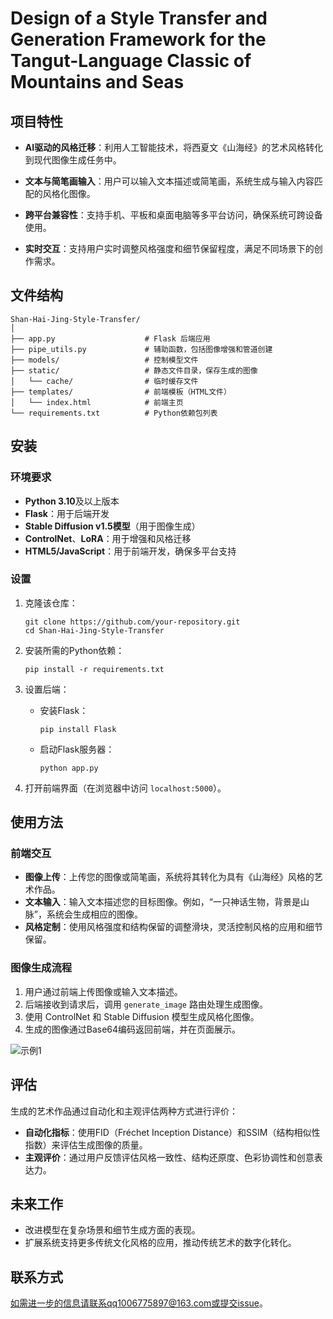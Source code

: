 # Design of a Style Transfer and Generation Framework for the Tangut-Language Classic of Mountains and Seas


## 项目特性

- **AI驱动的风格迁移**：利用人工智能技术，将西夏文《山海经》的艺术风格转化到现代图像生成任务中。

- **文本与简笔画输入**：用户可以输入文本描述或简笔画，系统生成与输入内容匹配的风格化图像。

- **跨平台兼容性**：支持手机、平板和桌面电脑等多平台访问，确保系统可跨设备使用。

- **实时交互**：支持用户实时调整风格强度和细节保留程度，满足不同场景下的创作需求。

## 文件结构

  ```
  Shan-Hai-Jing-Style-Transfer/
  │
  ├── app.py                    # Flask 后端应用
  ├── pipe_utils.py             # 辅助函数，包括图像增强和管道创建
  ├── models/                   # 控制模型文件
  ├── static/                   # 静态文件目录，保存生成的图像
  │   └── cache/                # 临时缓存文件
  ├── templates/                # 前端模板（HTML文件）
  │   └── index.html            # 前端主页
  └── requirements.txt          # Python依赖包列表
  ```

## 安装

### 环境要求

- **Python 3.10**及以上版本
- **Flask**：用于后端开发
- **Stable Diffusion v1.5模型**（用于图像生成）
- **ControlNet**、**LoRA**：用于增强和风格迁移
- **HTML5/JavaScript**：用于前端开发，确保多平台支持

### 设置

1. 克隆该仓库：

   ```
   git clone https://github.com/your-repository.git
   cd Shan-Hai-Jing-Style-Transfer
   ```

2. 安装所需的Python依赖：

   ```
   pip install -r requirements.txt
   ```

3. 设置后端：

   - 安装Flask：

     ```
     pip install Flask
     ```

   - 启动Flask服务器：

     ```
     python app.py
     ```

4. 打开前端界面（在浏览器中访问 `localhost:5000`）。

## 使用方法

### 前端交互

- **图像上传**：上传您的图像或简笔画，系统将其转化为具有《山海经》风格的艺术作品。
- **文本输入**：输入文本描述您的目标图像。例如，“一只神话生物，背景是山脉”，系统会生成相应的图像。
- **风格定制**：使用风格强度和结构保留的调整滑块，灵活控制风格的应用和细节保留。

### 图像生成流程

1. 用户通过前端上传图像或输入文本描述。
2. 后端接收到请求后，调用 `generate_image` 路由处理生成图像。
3. 使用 ControlNet 和 Stable Diffusion 模型生成风格化图像。
4. 生成的图像通过Base64编码返回前端，并在页面展示。

![示例1](C:\Users\qq100\Desktop\项目截图展示\示例1.png)

## 评估

生成的艺术作品通过自动化和主观评估两种方式进行评价：

- **自动化指标**：使用FID（Fréchet Inception Distance）和SSIM（结构相似性指数）来评估生成图像的质量。
- **主观评价**：通过用户反馈评估风格一致性、结构还原度、色彩协调性和创意表达力。

## 未来工作

- 改进模型在复杂场景和细节生成方面的表现。
- 扩展系统支持更多传统文化风格的应用，推动传统艺术的数字化转化。

## 联系方式

如需进一步的信息请联系qq1006775897@163.com或提交issue。